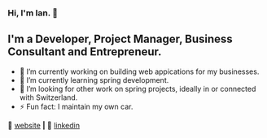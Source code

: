 ### Hi, I'm Ian. 👋


## I'm a Developer, Project Manager, Business Consultant and Entrepreneur.

- 🔭 I’m currently working on building web appications for my businesses.
- 🌱 I’m currently learning spring development.
- 🤔 I’m looking for other work on spring projects, ideally in or connected with Switzerland.
- ⚡ Fun fact: I maintain my own car.

🏡 [website][website] **|** 
🔗 [linkedin][linkedin]


[website]: https://kodite.ch
[linkedin]: linkedin.com/in/istansfield
